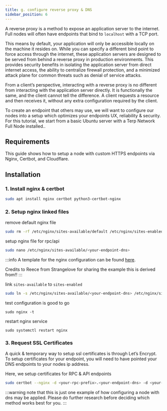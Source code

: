```yaml
---
title: g. configure reverse proxy & DNS
sidebar_position: 6
---
```

A reverse proxy is a method to expose an application server to the internet. Full nodes will often have endpoints that bind to `localhost` with a TCP port.

 This means by default, your application will only be accessible locally on the machine it resides on. While you can specify a different bind point to force access through the internet, these application servers are designed to be served from behind a reverse proxy in production environments. This provides security benefits in isolating the application server from direct internet access, the ability to centralize firewall protection, and a minimized attack plane for common threats such as denial of service attacks.

From a client’s perspective, interacting with a reverse proxy is no different from interacting with the application server directly. It is functionally the same, and the client cannot tell the difference. A client requests a resource and then receives it, without any extra configuration required by the client.

To create an endpoint that others may use, we will want to configure our nodes into a setup which optimizes your endpoints UX, reliability & security. For this tutorial, we start from a basic Ubuntu server with a Terp Network Full Node installed.. 

## Requirements
This guide shows how to setup a node with custom HTTPS endpoints via Nginx, Certbot, and Cloudflare. 

## Installation

### 1.  Install nginx & certbot
```sh
sudo apt install nginx certbot python3-certbot-nginx
```

### 2. Setup nginx linked files

remove default nginx file
```sh
sudo rm -rf /etc/nginx/sites-available/default /etc/nginx/sites-enabled/default
```

setup nginx file for rpc/api
```sh
sudo nano /etc/nginx/sites-available/<your-endpoint-dns>
```

:::info
A template for the nginx configuration can be found [here](https://raw.githubusercontent.com/permissionlessweb/o-line-playbook/refs/heads/main/reverse-proxy/nginx/sites-available/rpc-api-grpc-peer). 

Credits to Reece from Strangelove for sharing the example this is derived from!!
:::

link `sites-available` to `sites-enabled` 
```sh 
sudo ln -s /etc/nginx/sites-available/<your-endpoint-dns> /etc/nginx/sites-enabled/
```

test configuration is good to go
```
sudo nginx -t 
```

restart nginx service
```
sudo systemctl restart nginx
```

### 3. Request SSL Certificates 

A quick & temporary way to setup ssl certificates is through Let’s Encrypt. To setup certificates for your endpoint, you will need to have pointed your DNS endpoints to your nodes ip address. 

Here, we setup certificates for RPC & API endpoints

```sh
sudo certbot --nginx -d <your-rpc-prefix>.<your-endpoint-dns> -d <your-api-prefix>.<your-endpoint-dns>
```


:::warning
note that this is just one example of how configuring a node with dns may be applied. Please do further research before deciding which method works best for you.
:::
